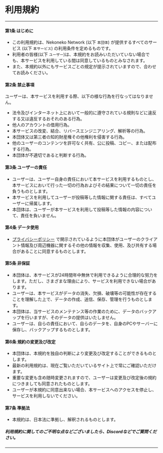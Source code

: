 # 利用規約

***

#### 第1条 はじめに

* この利用規約は、Nekoneko Network (以下 `本団体`) が提供するすべてのサービス (以下 `本サービス`) の利用条件を定めるものです。
* 利用者の皆様(以下 `ユーザー`)は、本規約をお読みいただいていない場合でも、本サービスを利用している間は同意しているものとみなされます。
* また、本規約以外にもサービスごとの規定が提示されていますので、合わせてお読みください。

#### 第2条 禁止事項

ユーザーは、本サービスを利用する際、以下の様な行為を行なってはなりません。

* 法令及びインターネット上において一般的に遵守されている規則などに違反する又は違反するおそれのある行為。
* 他人のアカウントの借用行為。
* 本サービスの改変、結合、リバースエンジニアリング、解析等の行為。
* 本団体又は第三者の知的財産権その他権利を侵害する行為。
* 他のユーザーのコンテンツを許可なく共有、公に投稿、コピー、または配布する行為。
* 本団体が不適切であると判断する行為。

#### 第3条 ユーザーの責任

*  ユーザーは、ユーザー自身の責任において本サービスを利用するものとし、本サービスにおいて行った一切の行為およびその結果について一切の責任を負うものとします。
*  本サービスを利用してユーザーが投稿等した情報に関する責任は、すべてユーザーに帰属します。
*  本団体は、ユーザーが本サービスを利用して投稿等した情報の内容について、責任を負いません。

#### 第4条 データ使用

* [プライバシーポリシー](https://www.nekonekoserver.net/privacy) で開示されているように本団体がユーザーのクライアント情報及び周辺機器に関するその他の情報を収集、使用、及び共有する場合があることに同意するものとします。

#### 第5条 非保証

* 本団体は、本サービスが24時間年中無休で利用できるように合理的な努力をします。ただし、さまざまな理由により、サービスを利用できない場合があります。
* ユーザーは、本サービスがデータの消失、欠損、破壊等の可能性が存在することを理解した上で、データの作成、送信、保存、管理を行うものとします。
* 本団体は、当サービスのメンテナンス等の作業のために、データのバックアップを行いますが、そのデータの提供はいたしません。
* ユーザーは、自らの責任において、自らのデータを、自身のPCやサーバーに保存し、バックアップするものとします。

#### 第6条 規約の変更及び改定

* 本団体は、本規約を独自の判断により変更及び改定することができるものとします。
* 最新の利用規約は、現在ご覧いただいているサイト上で常にご確認いただけます。
* 重要な変更も含め随時変更されますので、ユーザーは変更及び改定後の規約につきましても同意されたものとします。
* ユーザーが本規約に同意出来ない場合、本サービスへのアクセスを停止し、サービスを利用しないでください。

#### 第7条 準拠法

* 本規約は、日本法に準拠し、解釈されるものとします。

##### 利用規約に関してのご不明な点などございましたら、Discordなどでご質問ください。

***
